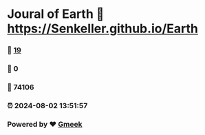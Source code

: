 # Joural of Earth :link: https://Senkeller.github.io/Earth 
### :page_facing_up: [19](https://Senkeller.github.io/Earth/tag.html) 
### :speech_balloon: 0 
### :hibiscus: 74106 
### :alarm_clock: 2024-08-02 13:51:57 
### Powered by :heart: [Gmeek](https://github.com/Meekdai/Gmeek)
